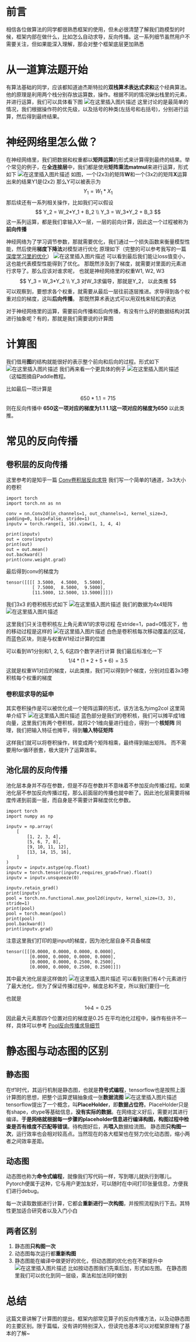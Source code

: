 # 前言

相信各位做算法的同学都很熟悉框架的使用，但未必很清楚了解我们跑模型的时候，框架内部在做什么，比如怎么自动求导，反向传播。这一系列细节虽然用户不需要关注，但如果能深入理解，那会对整个框架底层更加熟悉

# 从一道算法题开始

有算法基础的同学，应该都知道迪杰斯特拉的**双栈算术表达式求和**这个经典算法。他的原理是利用两个栈分别存放运算数，操作。根据不同的情况弹出栈里的元素，并进行运算，我们可以具体看下图
![在这里插入图片描述](https://img-blog.csdnimg.cn/20200804201608537.png?x-oss-process=image/watermark,type_ZmFuZ3poZW5naGVpdGk,shadow_10,text_aHR0cHM6Ly9ibG9nLmNzZG4ubmV0L3dlaXhpbl80NDEwNjkyOA==,size_16,color_FFFFFF,t_70)
这里讨论的是最简单的情况，我们根据操作符的优先级，以及括号的种类(左括号和右括号)，分别进行运算，然后得到最终结果。

# 神经网络里怎么做？

在神经网络里，我们把数据和权重都以**矩阵运算**的形式来计算得到最终的结果。举个常见的例子，在**全连接层**中，我们都是使用**矩阵乘法matmul**来进行运算，形式如下
![在这里插入图片描述](https://img-blog.csdnimg.cn/20200804202327460.png?x-oss-process=image/watermark,type_ZmFuZ3poZW5naGVpdGk,shadow_10,text_aHR0cHM6Ly9ibG9nLmNzZG4ubmV0L3dlaXhpbl80NDEwNjkyOA==,size_16,color_FFFFFF,t_70)
如图，一个(2x3)的矩阵**W**和一个(3x2)的矩阵**X**运算出来的结果Y1是(2x2)
那么Y可以被表示为
$$
Y_1 = W_1*X_1
$$
那后续还有一系列相关操作，比如我们可以假设
$$
Y_2 = W_2*Y_1 + B_2 \\
Y_3 = W_3*Y_2 + B_3
$$
这一系列运算，都是我们拿输入X一层，一层的前向计算，因此这一个过程被称为**前向传播**

神经网络为了学习调节参数，那就需要优化，我们通过一个损失函数来衡量模型性能，然后使用**梯度下降法**对模型进行优化
原理如下（完整的可以参考我写的一篇[深度学习里的优化](https://mp.weixin.qq.com/s?__biz=MzA4MjY4NTk0NQ==&mid=2247485909&idx=1&sn=db51c0ff221142ec4322df841bfae22a&chksm=9f80b343a8f73a5530451b8f5d8591614dacca757c0abd44509298a138629ec8754bef7cf995&mpshare=1&scene=1&srcid=0804xEoTGHPc0BDuZFw8XJWf&sharer_sharetime=1596544194398&sharer_shareid=e41a096be0d8cd906e18224f9bb5c2a8&key=83a3587a80db82bc42f9056dfc586d57eb6086c1bca99609d9c8c2723dcbd5e44c3fcebaa0ac4fff45caacb3863d9fe997d9caca2e6dfa7de682e4279815b18ce618835a5f6f9808bb69aa6cc70a835e&ascene=1&uin=MTYwODQ4NTY2MQ==&devicetype=Windows%2010%20x64&version=62090523&lang=zh_CN&exportkey=A/5l0QI7/L8fO3/q9JZy1IQ=&pass_ticket=ZBx7Hb/5ksHDFIg8ouy6cD12PuNfemcY6OXtQaxd8FD/wbRi7OhzUH5a2IqCdO/H)）
![在这里插入图片描述](https://img-blog.csdnimg.cn/20200804203047222.png?x-oss-process=image/watermark,type_ZmFuZ3poZW5naGVpdGk,shadow_10,text_aHR0cHM6Ly9ibG9nLmNzZG4ubmV0L3dlaXhpbl80NDEwNjkyOA==,size_16,color_FFFFFF,t_70)
可以看到最后我们能让loss值变小，这也能代表模型性能得到了优化。
那既然涉及到了梯度，就需要对里面的元素进行求导了。那么应该对谁求呢， 也就是神经网络里的权重W1, W2, W3
$$
Y_3 = W_3*Y_2 \\
Y_3 对W_3求偏导，那就是Y_2， 以此类推
$$
可以观察到，要想求各个权重，就需要从最后一层往前逐层推进。求导得到各个权重对应的梯度，这叫**后向传播**。
那既然算术表达式可以用双栈来轻松的表达

对于神经网络里的运算，需要前向传播和后向传播，有没有什么好的数据结构对其进行抽象呢？有的，那就是我们需要说的计算图

# 计算图

我们借用**图**的结构就能很好的表示整个前向和后向的过程。形式如下
![在这里插入图片描述](https://img-blog.csdnimg.cn/20200805120010124.png?x-oss-process=image/watermark,type_ZmFuZ3poZW5naGVpdGk,shadow_10,text_aHR0cHM6Ly9ibG9nLmNzZG4ubmV0L3dlaXhpbl80NDEwNjkyOA==,size_16,color_FFFFFF,t_70)
我们再来看一个更具体的例子
![在这里插入图片描述](https://img-blog.csdnimg.cn/2020080420475342.png?x-oss-process=image/watermark,type_ZmFuZ3poZW5naGVpdGk,shadow_10,text_aHR0cHM6Ly9ibG9nLmNzZG4ubmV0L3dlaXhpbl80NDEwNjkyOA==,size_16,color_FFFFFF,t_70)
（这幅图摘自Paddle教程。

比如最后一项计算是
$$
650 *1.1 = 715
$$
则在反向传播中
**650这一项对应的梯度为1.1
1.1这一项对应的梯度为650**
以此类推。

# 常见的反向传播

## 卷积层的反向传播

这里参考的是知乎一篇 [Conv卷积层反向求导](https://zhuanlan.zhihu.com/p/158736917)
我们写一个简单的1通道，3x3大小的卷积

```
import torch
import torch.nn as nn

conv = nn.Conv2d(in_channels=1, out_channels=1, kernel_size=3, padding=0, bias=False, stride=1)
inputv = torch.range(1, 16).view(1, 1, 4, 4)

print(inputv)
out = conv(inputv)
print(out)
out = out.mean()
out.backward()
print(conv.weight.grad)
```

最后得到conv的梯度为

```
tensor([[[[ 3.5000,  4.5000,  5.5000],
          [ 7.5000,  8.5000,  9.5000],
          [11.5000, 12.5000, 13.5000]]]])
```

我们3x3 的卷积核形式如下
![在这里插入图片描述](https://img-blog.csdnimg.cn/20200805095732350.png)
我们的数据为4x4矩阵
![在这里插入图片描述](https://img-blog.csdnimg.cn/20200805100855155.png)

这里我们只关注卷积核左上角元素W1的求导过程
在stride=1，pad=0情况下，他的移动过程是这样的
![在这里插入图片描述](https://img-blog.csdnimg.cn/20200805101614678.png?x-oss-process=image/watermark,type_ZmFuZ3poZW5naGVpdGk,shadow_10,text_aHR0cHM6Ly9ibG9nLmNzZG4ubmV0L3dlaXhpbl80NDEwNjkyOA==,size_16,color_FFFFFF,t_70)
白色是卷积核每次移动覆盖的区域，而蓝色区块，则是与权重W1经过计算的位置

可以看到W1分别和1, 2, 5, 6这四个数字进行计算
我们最后标准化一下
$$
1/4 *(1 + 2 + 5 + 6) = 3.5
$$
这就是权重W1对应的梯度，以此类推，我们可以得到9个梯度，分别对应着3x3卷积核每个权重的梯度

### 卷积层求导的延申

其实卷积操作是可以被优化成一个矩阵运算的形式，该方法名为img2col
这里简单介绍下
![在这里插入图片描述](https://img-blog.csdnimg.cn/20200805104748425.png?x-oss-process=image/watermark,type_ZmFuZ3poZW5naGVpdGk,shadow_10,text_aHR0cHM6Ly9ibG9nLmNzZG4ubmV0L3dlaXhpbl80NDEwNjkyOA==,size_16,color_FFFFFF,t_70)
蓝色部分是我们的卷积核，我们可以摊平成1维向量，这里我们有两个卷积核，就将2个1维向量进行组合，得到一个**核矩阵**
同理，我们把输入特征也摊平，得到**输入特征矩阵**

这样我们就可以将卷积操作，转变成两个矩阵相乘，最终得到输出矩阵。
而不需要用for循环嵌套，极大提升了运算效率。

## 池化层的反向传播

池化层本身并不存在参数，但是不存在参数并不意味着不参加反向传播过程。如果池化层不参加反向传播过程，那么前面层的传播也就中断了。因此池化层需要将梯度传递到前面一层，而自身是不需要计算梯度优化参数。

```
import torch
import numpy as np

inputv = np.array(
    [
        [1, 2, 3, 4],
        [5, 6, 7, 8],
        [9, 10, 11, 12],
        [13, 14, 15, 16],
    ]
)
inputv = inputv.astype(np.float)
inputv = torch.tensor(inputv,requires_grad=True).float()
inputv = inputv.unsqueeze(0)

inputv.retain_grad()
print(inputv)
pool = torch.nn.functional.max_pool2d(inputv, kernel_size=(3, 3), stride=1)
print(pool)
pool = torch.mean(pool)
print(pool)
pool.backward()
print(inputv.grad)
```

注意这里我们打印的是input的梯度，因为池化层自身不具备梯度

```
tensor([[[0.0000, 0.0000, 0.0000, 0.0000],
         [0.0000, 0.0000, 0.0000, 0.0000],
         [0.0000, 0.0000, 0.2500, 0.2500],
         [0.0000, 0.0000, 0.2500, 0.2500]]])
```

其中最大池化层是这样做的
![在这里插入图片描述](https://img-blog.csdnimg.cn/2020080511221467.png?x-oss-process=image/watermark,type_ZmFuZ3poZW5naGVpdGk,shadow_10,text_aHR0cHM6Ly9ibG9nLmNzZG4ubmV0L3dlaXhpbl80NDEwNjkyOA==,size_16,color_FFFFFF,t_70)
可以看到我们有4个元素进行了最大池化，但为了保证传播过程中，梯度总和不变，所以我们要归一化

也就是
$$
1 ➗ 4 = 0.25
$$
因此最大元素那四个位置对应的梯度是0.25
在平均池化过程中，操作有些许不一样，具体可以参考 
[Pool反向传播求导细节](https://zhuanlan.zhihu.com/p/158737489)

# 静态图与动态图的区别

## 静态图

在tf1时代，其运行机制是静态图，也就是**符号式编程**，tensorflow也是按照上面计算图的思想，把整个运算逻辑抽象成一张**数据流图**
![在这里插入图片描述](https://img-blog.csdnimg.cn/20200805121700632.png?x-oss-process=image/watermark,type_ZmFuZ3poZW5naGVpdGk,shadow_10,text_aHR0cHM6Ly9ibG9nLmNzZG4ubmV0L3dlaXhpbl80NDEwNjkyOA==,size_16,color_FFFFFF,t_70)
tensorflow提出了一个概念，叫**PlaceHolder**，即**数据占位符**。PlaceHolder只是有shape，dtype等基础信息，**没有实际的数据**。在网络定义好后，需要对其进行编译。**于是网络就根据每一步骤的placeholder信息进行编译构图，构图过程中检查是否有维度不匹配等错误**。待构图好后，再**喂入**数据给流图。
静态图**只构图一次**，运行效率也会相对较高点。当然现在的各大框架也在努力优化动态图，缩小两者之间效率差距。

## 动态图

动态图也称为**命令式编程**，就像我们写代码一样，写到哪儿就执行到哪儿。Pytorch便属于这种，它与用户更加友好，可以随时在中间打印张量信息，方便我们进行debug。

每一次读取数据进行计算，它都会**重新进行一次构图**，并按照流程执行下去。其特性更加适合研究者以及入门小白

## 两者区别

1. 静态图**只构图一次**
2. 动态图每次运行都**重新构图**
3. 静态图能在编译中做更好的优化，但动态图的优化也在不断提升中
   ![在这里插入图片描述](https://img-blog.csdnimg.cn/202008051236200.png?x-oss-process=image/watermark,type_ZmFuZ3poZW5naGVpdGk,shadow_10,text_aHR0cHM6Ly9ibG9nLmNzZG4ubmV0L3dlaXhpbl80NDEwNjkyOA==,size_16,color_FFFFFF,t_70)
   比如按动态图我们先乘后加，形式如左图。
   在静态图里我们可以优化到同一层级，乘法和加法同时做到

# 总结

这篇文章讲解了计算图的提出，框架内部常见算子的反向传播方法，以及动静态图的主要区别。限于篇幅，没有讲的特别深入，但读完也基本可以对框架原理有了基本的了解~